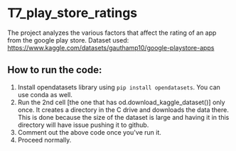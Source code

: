 # T7_play_store_ratings
The project analyzes the various factors that affect the rating of an app from the google play store.
Dataset used:
https://www.kaggle.com/datasets/gauthamp10/google-playstore-apps

## How to run the code:
1. Install opendatasets library using `pip install opendatasets`. You can use conda as well.
2. Run the 2nd cell [the one that has od.download_kaggle_dataset()] only once. It creates a directory in the C drive and downloads the data there. This is done because the size of the dataset is large and having it in this directory will have issue pushing it to github.
3. Comment out the above code once you've run it.
4. Proceed normally.
